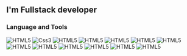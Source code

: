 
## I'm Fullstack developer

### Language and Tools
![HTML5](https://img.shields.io/badge/-HTML-021B93?style=for-the-badge&logo=HTML5)
![Css3](https://img.shields.io/badge/-Css-000D4E?style=for-the-badge&logo=Css3)
![HTML5](https://img.shields.io/badge/-Bootstrap-fff?style=for-the-badge&logo=Bootstrap)
![HTML5](https://img.shields.io/badge/-Less-3E4FA1?style=for-the-badge&logo=Less)
![HTML5](https://img.shields.io/badge/-Sass-fff?style=for-the-badge&logo=Sass)
![HTML5](https://img.shields.io/badge/-Pug-379685?style=for-the-badge&logo=Pug)
![HTML5](https://img.shields.io/badge/-Javascript-000?style=for-the-badge&logo=Javascript)
![HTML5](https://img.shields.io/badge/-Swiperjs-452BA9?style=for-the-badge&logo=Swiper)
![HTML5](https://img.shields.io/badge/-React-0B0528?style=for-the-badge&logo=React)
![HTML5](https://img.shields.io/badge/-Vue-0B0528?style=for-the-badge&logo=vue.js)
![HTML5](https://img.shields.io/badge/-Nodejs-0B0528?style=for-the-badge&logo=node.js)
![HTML5](https://img.shields.io/badge/-Express-0B0528?style=for-the-badge&logo=express)
![HTML5](https://img.shields.io/badge/-mongoDB-0B0528?style=for-the-badge&logo=mongoDB)

<!--
**Nurbek04051328/Nurbek04051328** is a ✨ _special_ ✨ repository because its `README.md` (this file) appears on your GitHub profile.

Here are some ideas to get you started:

- 🔭 I’m currently working on ...
- 🌱 I’m currently learning ...
- 👯 I’m looking to collaborate on ...
- 🤔 I’m looking for help with ...
- 💬 Ask me about ...
- 📫 How to reach me: ...
- 😄 Pronouns: ...
- ⚡ Fun fact: ...
-->
